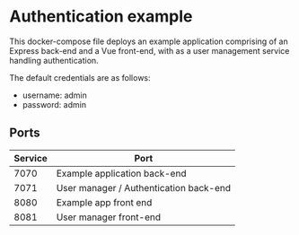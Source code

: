 # Authentication example

This docker-compose file deploys an example application comprising of an Express back-end and a Vue front-end, with as a user management service handling authentication.

The default credentials are as follows:
* username: admin
* password: admin

## Ports
| Service | Port |
| --- | --- |
| 7070 | Example application back-end |
| 7071 | User manager / Authentication back-end |
| 8080 | Example app front end |
| 8081 | User manager front-end |
